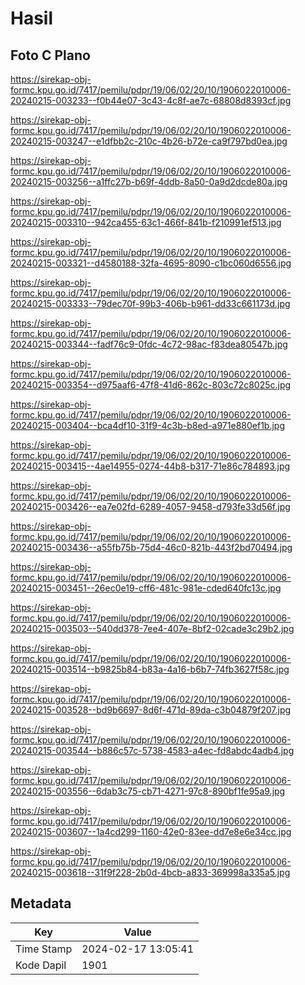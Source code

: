 # Hasil

## Foto C Plano

https://sirekap-obj-formc.kpu.go.id/7417/pemilu/pdpr/19/06/02/20/10/1906022010006-20240215-003233--f0b44e07-3c43-4c8f-ae7c-68808d8393cf.jpg

https://sirekap-obj-formc.kpu.go.id/7417/pemilu/pdpr/19/06/02/20/10/1906022010006-20240215-003247--e1dfbb2c-210c-4b26-b72e-ca9f797bd0ea.jpg

https://sirekap-obj-formc.kpu.go.id/7417/pemilu/pdpr/19/06/02/20/10/1906022010006-20240215-003256--a1ffc27b-b69f-4ddb-8a50-0a9d2dcde80a.jpg

https://sirekap-obj-formc.kpu.go.id/7417/pemilu/pdpr/19/06/02/20/10/1906022010006-20240215-003310--942ca455-63c1-466f-841b-f210991ef513.jpg

https://sirekap-obj-formc.kpu.go.id/7417/pemilu/pdpr/19/06/02/20/10/1906022010006-20240215-003321--d4580188-32fa-4695-8090-c1bc060d6556.jpg

https://sirekap-obj-formc.kpu.go.id/7417/pemilu/pdpr/19/06/02/20/10/1906022010006-20240215-003333--79dec70f-99b3-406b-b961-dd33c661173d.jpg

https://sirekap-obj-formc.kpu.go.id/7417/pemilu/pdpr/19/06/02/20/10/1906022010006-20240215-003344--fadf76c9-0fdc-4c72-98ac-f83dea80547b.jpg

https://sirekap-obj-formc.kpu.go.id/7417/pemilu/pdpr/19/06/02/20/10/1906022010006-20240215-003354--d975aaf6-47f8-41d6-862c-803c72c8025c.jpg

https://sirekap-obj-formc.kpu.go.id/7417/pemilu/pdpr/19/06/02/20/10/1906022010006-20240215-003404--bca4df10-31f9-4c3b-b8ed-a971e880ef1b.jpg

https://sirekap-obj-formc.kpu.go.id/7417/pemilu/pdpr/19/06/02/20/10/1906022010006-20240215-003415--4ae14955-0274-44b8-b317-71e86c784893.jpg

https://sirekap-obj-formc.kpu.go.id/7417/pemilu/pdpr/19/06/02/20/10/1906022010006-20240215-003426--ea7e02fd-6289-4057-9458-d793fe33d56f.jpg

https://sirekap-obj-formc.kpu.go.id/7417/pemilu/pdpr/19/06/02/20/10/1906022010006-20240215-003436--a55fb75b-75d4-46c0-821b-443f2bd70494.jpg

https://sirekap-obj-formc.kpu.go.id/7417/pemilu/pdpr/19/06/02/20/10/1906022010006-20240215-003451--26ec0e19-cff6-481c-981e-cded640fc13c.jpg

https://sirekap-obj-formc.kpu.go.id/7417/pemilu/pdpr/19/06/02/20/10/1906022010006-20240215-003503--540dd378-7ee4-407e-8bf2-02cade3c29b2.jpg

https://sirekap-obj-formc.kpu.go.id/7417/pemilu/pdpr/19/06/02/20/10/1906022010006-20240215-003514--b9825b84-b83a-4a16-b6b7-74fb3627f58c.jpg

https://sirekap-obj-formc.kpu.go.id/7417/pemilu/pdpr/19/06/02/20/10/1906022010006-20240215-003528--bd9b6697-8d6f-471d-89da-c3b04879f207.jpg

https://sirekap-obj-formc.kpu.go.id/7417/pemilu/pdpr/19/06/02/20/10/1906022010006-20240215-003544--b886c57c-5738-4583-a4ec-fd8abdc4adb4.jpg

https://sirekap-obj-formc.kpu.go.id/7417/pemilu/pdpr/19/06/02/20/10/1906022010006-20240215-003556--6dab3c75-cb71-4271-97c8-890bf1fe95a9.jpg

https://sirekap-obj-formc.kpu.go.id/7417/pemilu/pdpr/19/06/02/20/10/1906022010006-20240215-003607--1a4cd299-1160-42e0-83ee-dd7e8e6e34cc.jpg

https://sirekap-obj-formc.kpu.go.id/7417/pemilu/pdpr/19/06/02/20/10/1906022010006-20240215-003618--31f9f228-2b0d-4bcb-a833-369998a335a5.jpg


## Metadata

| Key        | Value               |
| ---------- | ------------------- |
| Time Stamp | 2024-02-17 13:05:41 |
| Kode Dapil | 1901                |



